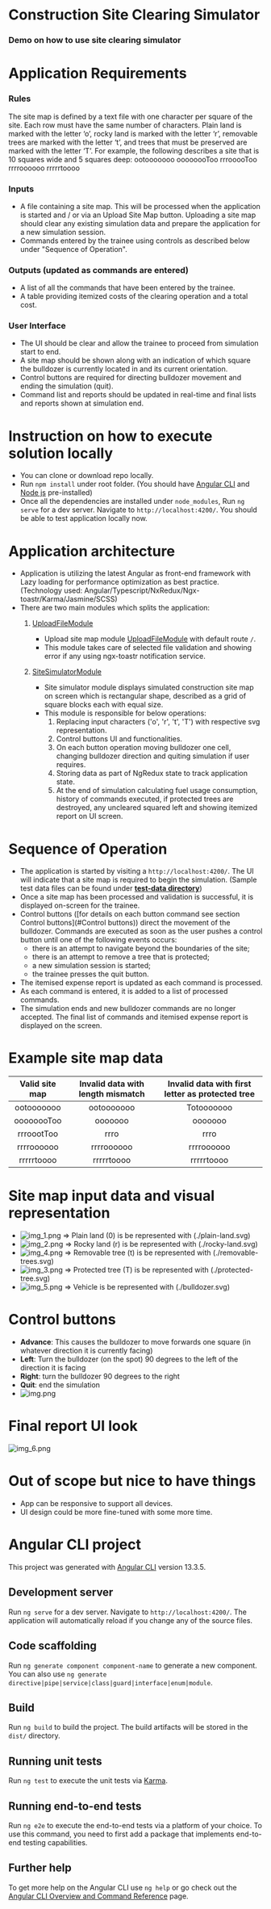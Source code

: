 # Construction Site Clearing Simulator

### Demo on how to use site clearing simulator

# Application Requirements

### Rules

The site map is defined by a text file with one character per square of the site. Each row must have the same number of
characters. Plain land is marked with the letter ‘o’, rocky land is marked with the letter ‘r’, removable trees are
marked with the letter ‘t’, and trees that must be preserved are marked with the letter ‘T’. For example, the following
describes a site that is 10 squares wide and 5 squares deep: ootooooooo oooooooToo rrrooooToo rrrroooooo rrrrrtoooo

### Inputs

- A file containing a site map. This will be processed when the application is started
  and / or via an Upload Site Map button. Uploading a site map should clear any
  existing simulation data and prepare the application for a new simulation session.
- Commands entered by the trainee using controls as described below under "Sequence
  of Operation".

### Outputs (updated as commands are entered)

- A list of all the commands that have been entered by the trainee.
- A table providing itemized costs of the clearing operation and a total cost.

### User Interface

- The UI should be clear and allow the trainee to proceed from simulation start to end.
- A site map should be shown along with an indication of which square the bulldozer is
  currently located in and its current orientation.
- Control buttons are required for directing bulldozer movement and ending the
  simulation (quit).
- Command list and reports should be updated in real-time and final lists and reports
  shown at simulation end.

# Instruction on how to execute solution locally

- You can clone or download repo locally.
- Run `npm install` under root folder. (You should have [Angular CLI](https://github.com/angular/angular-cli)
  and [Node js](https://nodejs.org/en/download/) pre-installed)
- Once all the dependencies are installed under `node_modules`, Run `ng serve` for a dev server. Navigate
  to `http://localhost:4200/`. You should be able to test application locally now.

# Application architecture

- Application is utilizing the latest Angular as front-end framework with Lazy loading for performance
  optimization as best practice. (Technology used: Angular/Typescript/NxRedux/Ngx-toastr/Karma/Jasmine/SCSS)
- There are two main modules which splits the application:
  1. [UploadFileModule](src/app/upload-file/upload-file.module.ts)

     - Upload site map module [UploadFileModule](src/app/upload-file/upload-file.module.ts) with default route `/`.
     - This module takes care of selected file validation and showing error if any using ngx-toastr notification service.

  2. [SiteSimulatorModule](src/app/site-simulator/site-simulator.module.ts)

     - Site simulator module displays simulated construction site map on screen which is rectangular shape, described as
       a grid of square blocks each with equal size.
     - This module is responsible for below operations:
       1. Replacing input characters ('o', 'r', 't', 'T') with respective svg representation.
       2. Control buttons UI and functionalities.
       3. On each button operation moving bulldozer one cell, changing bulldozer direction and quiting simulation if user
          requires.
       4. Storing data as part of NgRedux state to track application state.
       5. At the end of simulation calculating fuel usage consumption, history of commands executed, if protected trees are
          destroyed, any uncleared squared left and showing itemized report on UI screen.

# Sequence of Operation

- The application is started by visiting a `http://localhost:4200/`. The UI will indicate that a site map is
  required to begin the simulation. (Sample test data files can be found under **[test-data directory](test-data)**)
- Once a site map has been processed and validation is successful, it is displayed on-screen for the trainee.
- Control buttons ([for details on each button command see section Control buttons](#Control buttons)) direct the
  movement of the bulldozer. Commands are executed as
  soon as the user pushes a control button until one of the following events occurs:
  - there is an attempt to navigate beyond the boundaries of the site;
  - there is an attempt to remove a tree that is protected;
  - a new simulation session is started;
  - the trainee presses the quit button.
- The itemised expense report is updated as each command is processed.
- As each command is entered, it is added to a list of processed commands.
- The simulation ends and new bulldozer commands are no longer accepted. The final
  list of commands and itemised expense report is displayed on the screen.

# Example site map data

| Valid site map | Invalid data with length mismatch | Invalid data with first letter as protected tree |
|:--------------:|:---------------------------------:|:------------------------------------------------:|
|   ootooooooo   |            ootooooooo             |                    Totooooooo                    |
|   oooooooToo   |              ooooooo              |                     ooooooo                      |
|   rrroootToo   |               rrro                |                       rrro                       |
|   rrrroooooo   |            rrrroooooo             |                    rrrroooooo                    |
|   rrrrrtoooo   |            rrrrrtoooo             |                    rrrrrtoooo                    |

# Site map input data and visual representation

- ![img_1.png](img_1.png) => Plain land (0) is be represented with (./plain-land.svg)
- ![img_2.png](img_2.png) => Rocky land (r) is be represented with (./rocky-land.svg)
- ![img_4.png](img_4.png) => Removable tree (t) is be represented with (./removable-trees.svg)
- ![img_3.png](img_3.png) => Protected tree (T) is be represented with (./protected-tree.svg)
- ![img_5.png](img_5.png) => Vehicle is be represented with (./bulldozer.svg)

# Control buttons

- **Advance**: This causes the bulldozer to move forwards one square (in whatever direction it is currently facing)
- **Left**: Turn the bulldozer (on the spot) 90 degrees to the left of the direction it is facing
- **Right**: turn the bulldozer 90 degrees to the right
- **Quit**: end the simulation
- ![img.png](img.png)

# Final report UI look

![img_6.png](img_6.png)

# Out of scope but nice to have things

- App can be responsive to support all devices.
- UI design could be more fine-tuned with some more time.

# Angular CLI project

This project was generated with [Angular CLI](https://github.com/angular/angular-cli) version 13.3.5.

## Development server

Run `ng serve` for a dev server. Navigate to `http://localhost:4200/`. The application will automatically reload if you
change any of the source files.

## Code scaffolding

Run `ng generate component component-name` to generate a new component. You can also
use `ng generate directive|pipe|service|class|guard|interface|enum|module`.

## Build

Run `ng build` to build the project. The build artifacts will be stored in the `dist/` directory.

## Running unit tests

Run `ng test` to execute the unit tests via [Karma](https://karma-runner.github.io).

## Running end-to-end tests

Run `ng e2e` to execute the end-to-end tests via a platform of your choice. To use this command, you need to first add a
package that implements end-to-end testing capabilities.

## Further help

To get more help on the Angular CLI use `ng help` or go check out
the [Angular CLI Overview and Command Reference](https://angular.io/cli) page.
